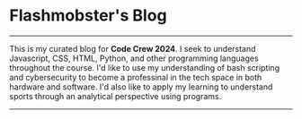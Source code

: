 # Flashmobster's Blog

***

This is my curated blog for **Code Crew 2024**. I seek to understand Javascript, CSS, HTML, Python, and other programming languages throughout the course. I'd like to use my understanding of bash scripting and cybersecurity to become a professinal in the tech space in both hardware and software. I'd also like to apply my learning to understand sports through an analytical perspective using programs.

***
